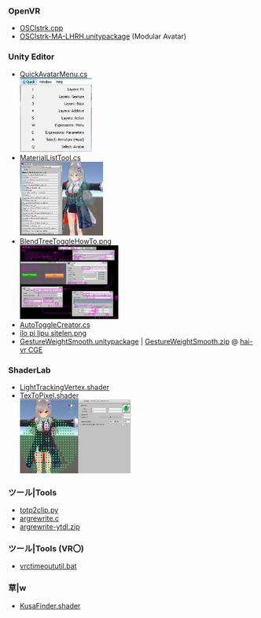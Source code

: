 ### OpenVR
- [OSClstrk.cpp](https://raw.githubusercontent.com/GapVR/Unity/main/OSClstrk.cpp)
- [OSClstrk-MA-LHRH.unitypackage](https://github.com/GapVR/Unity/raw/main/OSClstrk-MA-LHRH.unitypackage) (Modular Avatar)
### Unity Editor
- [QuickAvatarMenu.cs](https://raw.githubusercontent.com/GapVR/Unity/main/QuickAvatarMenu.cs)<br>
[<img src="img/QuickAvatarMenu.png" height=150>](img/QuickAvatarMenu.png)
- [MaterialListTool.cs](https://raw.githubusercontent.com/GapVR/Unity/main/MaterialListTool.cs)<br>
[<img src="img/FTM2NR2aAAAz1mJ.png" height=150>](img/FTM2NR2aAAAz1mJ.png)
- [BlendTreeToggleHowTo.png](https://raw.githubusercontent.com/GapVR/Unity/main/BlendTreeToggleHowTo.png)<br>
[<img src="BlendTreeToggleHowTo.png" height=150>](BlendTreeToggleHowTo.png)
- [AutoToggleCreator.cs](https://raw.githubusercontent.com/GapVR/Unity/main/AutoToggleCreator.cs)<br>
- [ilo pi lipu sitelen.png](https://raw.githubusercontent.com/GapVR/Unity/main/ilo%20pi%20lipu%20sitelen.png)<br>
- [GestureWeightSmooth.unitypackage](https://raw.githubusercontent.com/GapVR/Unity/main/GestureWeightSmooth.unitypackage) | [GestureWeightSmooth.zip](https://raw.githubusercontent.com/GapVR/Unity/main/GestureWeightSmooth.zip) @ [hai-vr CGE](https://github.com/hai-vr/combo-gesture-expressions-av3)
### ShaderLab
- [LightTrackingVertex.shader](https://raw.githubusercontent.com/GapVR/Unity/main/LightTrackingVertex.shader)<br>
- [TexToPixel.shader](https://raw.githubusercontent.com/GapVR/Unity/main/TexToPixel.shader)<br>
[<img src="img/FTSDVxBUUAAwBiB.png" height=150>](img/FTSDVxBUUAAwBiB.png)
### ツール|Tools
- [totp2clip.py](https://raw.githubusercontent.com/GapVR/Unity/main/totp2clip.py)<br>
- [argrewrite.c](https://raw.githubusercontent.com/GapVR/Unity/main/argrewrite.c)<br>
- [argrewrite-ytdl.zip](https://raw.githubusercontent.com/GapVR/Unity/main/argrewrite-ytdl.zip)
### ツール|Tools (VR〇)
- [vrctimeoututil.bat](https://raw.githubusercontent.com/GapVR/Unity/main/vrctimeoututil.bat)
### 草|w
- [KusaFinder.shader](https://raw.githubusercontent.com/GapVR/Unity/main/KusaFinder.shader)
